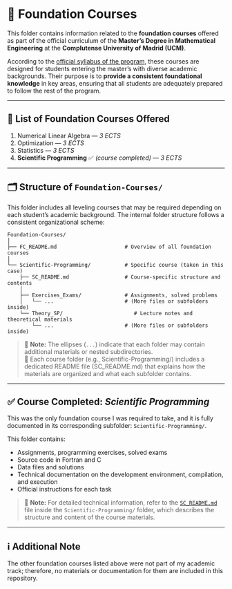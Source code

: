 # 🧩 Foundation Courses  

This folder contains information related to the **foundation courses** offered as part of the official curriculum of the **Master’s Degree in Mathematical Engineering** at the **Complutense University of Madrid (UCM)**.

According to the [official syllabus of the program](https://www.ucm.es/estudios/master-ingenieriamatematica-plan), these courses are designed for students entering the master’s with diverse academic backgrounds. Their purpose is to **provide a consistent foundational knowledge** in key areas, ensuring that all students are adequately prepared to follow the rest of the program.

---

## 📘 List of Foundation Courses Offered

1. Numerical Linear Algebra — *3 ECTS* 
2. Optimization — *3 ECTS* 
3. Statistics — *3 ECTS* 
4. **Scientific Programming** ✅ *(course completed)* — *3 ECTS*   

---

## 🗂️ Structure of `Foundation-Courses/`

This folder includes all leveling courses that may be required depending on each student’s academic background. The internal folder structure follows a consistent organizational scheme: 

```plaintext
Foundation-Courses/
│
├── FC_README.md                      # Overview of all foundation courses
│
└── Scientific-Programming/           # Specific course (taken in this case)
    ├── SC_README.md                  # Course-specific structure and contents
    │
    ├── Exercises_Exams/              # Assignments, solved problems
    │   └── ...                       # (More files or subfolders inside)
    └── Theory_SP/                       # Lecture notes and theoretical materials
        └── ...                       # (More files or subfolders inside)

```

> 📌 **Note:** The ellipses (`...`) indicate that each folder may contain additional materials or nested subdirectories.  
> 📄 Each course folder (e.g., Scientific-Programming/) includes a dedicated README file (SC_README.md) that explains how the materials are organized and what each subfolder contains.

---

## ✅ Course Completed: *Scientific Programming*
This was the only foundation course I was required to take, and it is fully documented in its corresponding subfolder: `Scientific-Programming/`. 

This folder contains:

- Assignments, programming exercises, solved exams 
- Source code in Fortran and C  
- Data files and solutions  
- Technical documentation on the development environment, compilation, and execution  
- Official instructions for each task
 
> 📌 **Note:** For detailed technical information, refer to the [`SC_README.md`](./Scientific-Programming/SP_README.md) file inside the `Scientific-Programming/` folder, which describes the structure and content of the course materials.

---

## ℹ️ Additional Note

The other foundation courses listed above were not part of my academic track; therefore, no materials or documentation for them are included in this repository.



